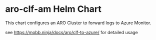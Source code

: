 # aro-clf-am Helm Chart

This chart configures an ARO Cluster to forward logs to Azure Monitor.

see https://mobb.ninja/docs/aro/clf-to-azure/ for detailed usage
